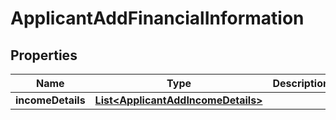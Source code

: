 # ApplicantAddFinancialInformation

## Properties
Name | Type | Description | Notes
------------ | ------------- | ------------- | -------------
**incomeDetails** | [**List&lt;ApplicantAddIncomeDetails&gt;**](ApplicantAddIncomeDetails.md) |  |  [optional]
